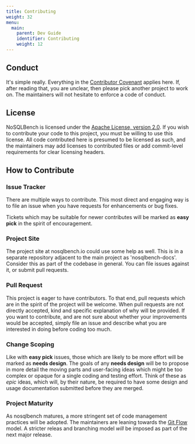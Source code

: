 ```yaml
---
title: Contributing
weight: 32
menu:
  main:
    parent: Dev Guide
    identifier: Contributing
    weight: 12
---
```


## Conduct

It's simple really. Everything in the 
[Contributor Covenant](https://www.contributor-covenant.org/version/1/4/code-of-conduct)
 applies here. If, after
reading that, you are unclear, then please pick another project to work on. The
maintainers will not hesitate to enforce a code of conduct.

## License

NoSQLBench is licensed under the [Apache License, version
2.0](https://www.apache.org/licenses/LICENSE-2.0). If you wish to contribute
your code to this project, you must be willing to use this license. All code
contributed here is presumed to be licensed as such, and the maintainers
may add licenses to contributed files or add commit-level requirements for
clear licensing headers.

## How to Contribute

### Issue Tracker

There are multiple ways to contribute. This most direct and engaging way is to
file an issue when you have requests for enhancements or bug fixes.

Tickets which may be suitable for newer contributes will be marked as **easy
pick** in the spirit of encouragement.

### Project Site

The project site at nosqlbench.io could use some help as well. This is in a
separate repository adjacent to the main project as 'nosqlbench-docs'.
Consider this as part of the codebase in general. You can file issues against 
it, or submit pull requests.

### Pull Request

This project is eager to have contributors. To that end, pull requests which are
in the spirit of the project will be welcome. When pull requests are not
directly accepted, kind and specific explanation of why will be provided. If you
want to contribute, and are not sure about whether your improvements would be
accepted, simply file an issue and describe what you are interested in doing
before coding too much.

### Change Scoping

Like with **easy pick** issues, those which are likely to be more effort will be
marked as **needs design**. The goals of any **needs design** will be to propose
in more detail the moving parts and user-facing ideas which might be too complex
or opaque for a single coding and testing effort. Think of these as *epic*
ideas, which will, by their nature, be required to have some design and usage
documentation submitted before they are merged.

### Project Maturity

As nosqlbench matures, a more stringent set of code management practices will
be adopted. The maintainers are leaning towards the 
[Git Flow](https://nvie.com/posts/a-successful-git-branching-model/)
model. A stricter releas and branching model *will* be imposed as part of the next
major release.
